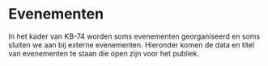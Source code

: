 # Evenementen

In het kader van KB-74 worden soms evenementen georganiseerd en soms sluiten we aan bij externe evenementen. Hieronder komen de data en titel van evenementen te staan die open zijn voor het publiek.
